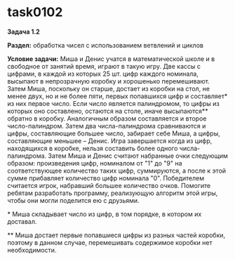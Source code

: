 # task0102

**Задача 1.2**

**Раздел:** обработка чисел с использованием ветвлений и циклов

**Условие задачи:** Миша и Денис учатся в математической школе и в свободное от
занятий время, играют в такую игру. Две кассы с цифрами, в каждой из
которых 25 шт. цифр каждого номинала, высыпают в непрозрачную коробку и
хорошенько перемешивают. Затем Миша, поскольку он старше, достает из коробки на
стол, не менее двух, но и не более пяти, первых попавшихся цифр и составляет\*
из них первое число. Если число является палиндромом, то цифры из которых оно
составлено, остаются на столе, иначе высыпаются\** обратно в коробку.
Аналогичным образом составляется и второе число-палиндром. Затем два
числа-палиндрома сравниваются и цифры, составляющие большее число, забирает себе
Миша, а цифры, составляющие меньшее – Денис. Игра завершается когда из цифр,
находящихся в коробке, нельзя составить более одного числа-палиндрома.
Затем Миша и Денис считают набранные очки следующим образом: произведения цифр,
номиналом от "1" до "9" на соответствующее количество таких цифр, суммируются,
а после к этой сумме прибавляет количество цифр номинала "0". Победителем
считается игрок, набравший большее количество очков.
Помогите ребятам разработать программу, реализующую алгоритм этой игры,
чтобы они могли поделится ею с друзьями.

\* Миша складывает число из цифр, в том порядке, в котором их доставал.

\** Миша достает первые попавшиеся цифры из разных частей коробки, поэтому в
данном случае, перемешивать содержимое коробки нет необходимости.
